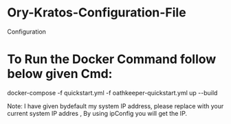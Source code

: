 # Ory-Kratos-Configuration-File
Configuration

# To Run the Docker Command follow below given Cmd:
docker-compose -f quickstart.yml -f oathkeeper-quickstart.yml up --build

Note: I have given bydefault my system IP address, please replace with your current system IP addres , By using ipConfig you will get the IP.
